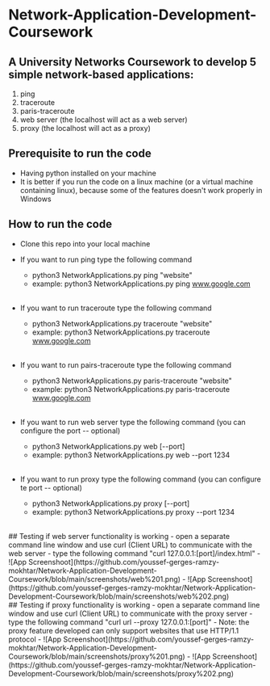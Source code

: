 # Network-Application-Development-Coursework

## A University Networks Coursework to develop 5 simple network-based applications:
  1. ping
  2. traceroute
  3. paris-traceroute
  4. web server (the localhost will act as a web server)
  5. proxy (the localhost will act as a proxy)
  
 ## Prerequisite to run the code
  - Having python installed on your machine
  - It is better if you run the code on a linux machine (or a virtual machine containing linux), because some of the features doesn't work properly in Windows


## How to run the code
  - Clone this repo into your local machine
  - If you want to run ping type the following command
    - python3 NetworkApplications.py ping "website"
    - example: python3 NetworkApplications.py ping www.google.com
    
    <br />
  - If you want to run traceroute type the following command
    - python3 NetworkApplications.py traceroute "website"
    - example: python3 NetworkApplications.py traceroute www.google.com
    
    <br />
  - If you want to run pairs-traceroute type the following command
    - python3 NetworkApplications.py paris-traceroute "website"
    - example: python3 NetworkApplications.py paris-traceroute www.google.com
    
    <br />
  - If you want to run web server type the following command (you can configure the port -- optional)
    - python3 NetworkApplications.py web [--port]
    - example: python3 NetworkApplications.py web --port 1234
    
    <br />
  - If you want to run proxy type the following command (you can configure te port -- optional)
    - python3 NetworkApplications.py proxy [--port]
    - example: python3 NetworkApplications.py proxy --port 1234
    
<br />
## Testing if web server functionality is working
  - open a separate command line window and use curl (Client URL) to communicate with the web server
  - type the following command "curl 127.0.0.1:[port]/index.html"
  - ![App Screenshoot](https://github.com/youssef-gerges-ramzy-mokhtar/Network-Application-Development-Coursework/blob/main/screenshots/web%201.png)
  - ![App Screenshoot](https://github.com/youssef-gerges-ramzy-mokhtar/Network-Application-Development-Coursework/blob/main/screenshots/web%202.png)

<br />
## Testing if proxy functionality is working
  - open a separate command line window and use curl (Client URL) to communicate with the proxy server
  - type the following command "curl url --proxy 127.0.0.1:[port]"
  - Note: the proxy feature developed can only support websites that use HTTP/1.1 protocol 
  - ![App Screenshoot](https://github.com/youssef-gerges-ramzy-mokhtar/Network-Application-Development-Coursework/blob/main/screenshots/proxy%201.png)
  - ![App Screenshoot](https://github.com/youssef-gerges-ramzy-mokhtar/Network-Application-Development-Coursework/blob/main/screenshots/proxy%202.png)
  
  
